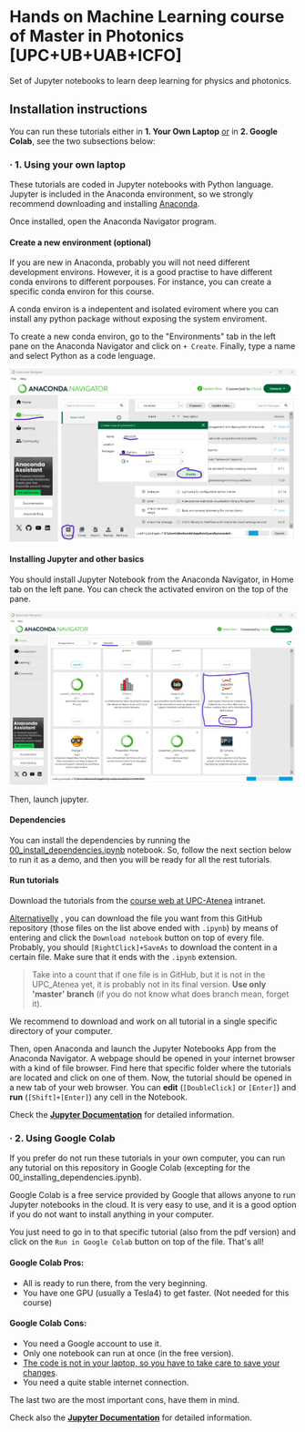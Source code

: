 # Hands on Machine Learning course of Master in Photonics [UPC+UB+UAB+ICFO]

Set of Jupyter notebooks to learn deep learning for physics and photonics.

## Installation instructions

You can run these tutorials either in **1. Your Own Laptop** <ins>or</ins> in 
**2. Google Colab**, see the two subsections below:

### · 1. Using your own laptop

These tutorials are coded in Jupyter notebooks with Python language. 
Jupyter is included in the Anaconda environment, so we strongly recommend downloading 
and installing [Anaconda](https://www.anaconda.com/products/individual).

Once installed, open the Anaconda Navigator program.

#### Create a new environment (optional)

If you are new in Anaconda, probably you will not need different development environs.
However, it is a good practise to have different conda environs to different porpouses.
For instance, you can create a specific conda environ for this course.

A conda environ is a indepentent and isolated eviroment where you can install any python package 
without exposing the system enviroment.

To create a new conda environ, go to the "Environments" tab in the left pane on the Anaconda Navigator and click on `+ Create`.
Finally, type a name and select Python as a code lenguage. 

![Screenshoot of the Conda Environ create](https://github.com/dmaluenda/hands_on_machine_learning/blob/master/resources/conda_environs.png)

#### Installing Jupyter and other basics

You should install Jupyter Notebook from the Anaconda Navigator, in Home tab on the left pane. You can check the activated environ on the top of the pane.

![Screenshoot of the Jupyter installation button](https://github.com/dmaluenda/hands_on_machine_learning/blob/master/resources/jupyter_install.png)

Then, launch jupyter.

#### Dependencies

You can install the dependencies by running the
[00_install_dependencies.ipynb](00_install_dependencies.ipynb)
notebook. So, follow the next section below to run it as a demo, 
and then you will be ready for all the rest tutorials.


#### Run tutorials

Download the tutorials from the 
[course web at UPC-Atenea](https://atenea.upc.edu/course/view.php?id=95161#section-3) intranet.

<ins>Alternativelly</ins> , you can download the file you want from this GitHub repository
(those files on the list above ended with `.ipynb`)
by means of entering and click the `Download notebook` button on top of every file.
Probably, you should `[RightClick]+SaveAs` to download the content in a 
certain file. Make sure that it ends with the `.ipynb` extension.

> Take into a count that if one file is in GitHub, but it is not in the UPC_Atenea yet, 
it is probably not in its final version. **Use only 'master' branch** 
(if you do not know what does branch mean, forget it).

We recommend to download and work on all tutorial in a single specific directory of your computer.

Then, open Anaconda and launch the Jupyter Notebooks App from the Anaconda Navigator.
A webpage should be opened in your internet browser with a kind of file browser.
Find here that specific folder where the tutorials are located and click on one of them.
Now, the tutorial should be opened in a new tab of your web browser.
You can **edit** (`[DoubleClick]` or `[Enter]`) and  **run** (`[Shift]+[Enter]`) 
any cell in the Notebook.

Check the 
[**Jupyter Documentation**](https://jupyter-notebook.readthedocs.io/en/stable/notebook.html#notebook-user-interface)
for detailed information.


### · 2. Using Google Colab

If you prefer do not run these tutorials in your own computer, 
you can run any tutorial on this repository in Google Colab (excepting for the 00_installing_dependencies.ipynb).

Google Colab is a free service provided by Google that allows anyone to run Jupyter 
notebooks in the cloud. It is very easy to use, and it is a good option if you 
do not want to install anything in your computer.

You just need to go in to that specific tutorial (also from the pdf version) and 
click on the `Run in Google Colab` button on top of the file.
That's all!

#### Google Colab Pros:
- All is ready to run there, from the very beginning.
- You have one GPU (usually a Tesla4) to get faster. (Not needed for this course)

#### Google Colab Cons: 
- You need a Google account to use it.
- Only one notebook can run at once (in the free version).
- <ins>The code is not in your laptop, so you have to take care to save your changes</ins>.
- You need a quite stable internet connection.

The last two are the most important cons, have them in mind.

Check also the 
[**Jupyter Documentation**](https://jupyter-notebook.readthedocs.io/en/stable/notebook.html#notebook-user-interface)
for detailed information.

